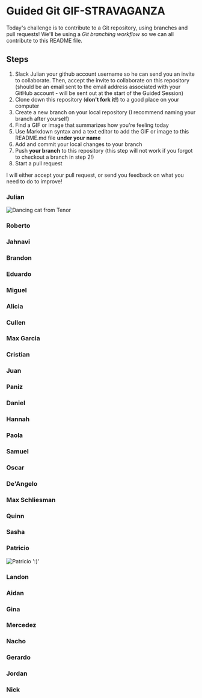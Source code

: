 # Guided Git GIF-STRAVAGANZA

Today's challenge is to contribute to a Git repository, using branches and pull requests! We'll be using a *Git branching workflow* so we can all contribute to this README file.

## Steps

1. Slack Julian your github account username so he can send you an invite to collaborate. Then, accept the invite to collaborate on this repository (should be an email sent to the email address associated with your GitHub account - will be sent out at the start of the Guided Session)
2. Clone down this repository (**don't fork it!**) to a good place on your computer
3. Create a new branch on your local repository (I recommend naming your branch after yourself)
4. Find a GIF or image that summarizes how you're feeling today
5. Use Markdown syntax and a text editor to add the GIF or image to this README.md file **under your name**
6. Add and commit your local changes to your branch
7. Push **your branch** to this repository (this step will not work if you forgot to checkout a branch in step 2!)
8. Start a pull request

I will either accept your pull request, or send you feedback on what you need to do to improve!


### Julian

![Dancing cat from Tenor](https://media.tenor.com/QM-si3_EAyIAAAAC/listening-to-music-dancing.gif)

### Roberto

### Jahnavi

### Brandon

### Eduardo

### Miguel

### Alicia

### Cullen

### Max Garcia

### Cristian

### Juan

### Paniz

### Daniel

### Hannah

### Paola

### Samuel

### Oscar

### De'Angelo

### Max Schliesman

### Quinn

### Sasha

### Patricio


![Patricio](http://2.bp.blogspot.com/_aXiCUcACFVs/TJz1prL60aI/AAAAAAAAAjI/KADpxQnBwMc/s1600/1278956355832-dumpfm-jeanette-alien_dance.gif)
':)'


### Landon

### Aidan

### Gina

### Mercedez

### Nacho

### Gerardo

### Jordan

### Nick
